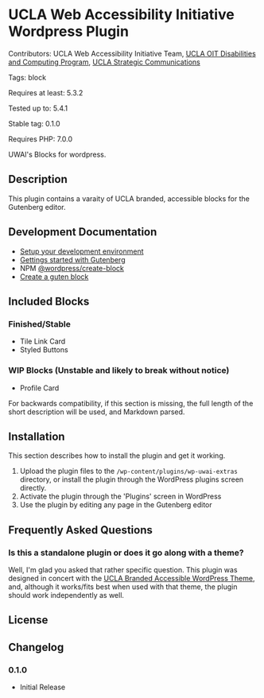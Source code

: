 # UCLA Web Accessibility Initiative Wordpress Plugin
Contributors:      UCLA Web Accessibility Initiative Team, [UCLA OIT Disabilities and Computing Program](https://dcp.ucla.edu/), [UCLA Strategic Communications](https://strategic-communications.ucla.edu/)

Tags:              block

Requires at least: 5.3.2

Tested up to:      5.4.1

Stable tag:        0.1.0

Requires PHP:      7.0.0

UWAI&#39;s Blocks for wordpress.

## Description

This plugin contains a varaity of UCLA branded, accessible blocks for the Gutenberg editor.

## Development Documentation
- [Setup your development environment](https://developer.wordpress.org/block-editor/handbook/tutorials/devenv/)
- [Gettings started with Gutenberg](https://developer.wordpress.org/block-editor/)
- NPM [@wordpress/create-block](https://www.npmjs.com/package/@wordpress/create-block)
- [Create a guten block](https://developer.wordpress.org/block-editor/handbook/tutorials/create-block/)

## Included Blocks
### Finished/Stable
- Tile Link Card
- Styled Buttons
### WIP Blocks (Unstable and likely to break without notice)
- Profile Card

For backwards compatibility, if this section is missing, the full length of the short description will be used, and
Markdown parsed.

## Installation

This section describes how to install the plugin and get it working.

1. Upload the plugin files to the `/wp-content/plugins/wp-uwai-extras` directory, or install the plugin through the WordPress plugins screen directly.
1. Activate the plugin through the 'Plugins' screen in WordPress
1. Use the plugin by editing any page in the Gutenberg editor


## Frequently Asked Questions

### Is this a standalone plugin or does it go along with a theme?

Well, I'm glad you asked that rather specific question. This plugin was designed in concert with the [UCLA Branded Accessible WordPress Theme](https://bitbucket.org/uclaucomm/ucla-sc), and, although it works/fits best when used with that theme, the plugin should work independently as well.

## License

## Changelog

### 0.1.0
* Initial Release
